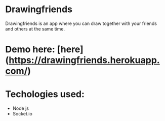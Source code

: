 # Drawingfriends
Drawingfriends is an app where you can draw together with your friends and others at the same time.
# Demo here: [here] (https://drawingfriends.herokuapp.com/)
# Techologies used:
  * Node js
  * Socket.io
